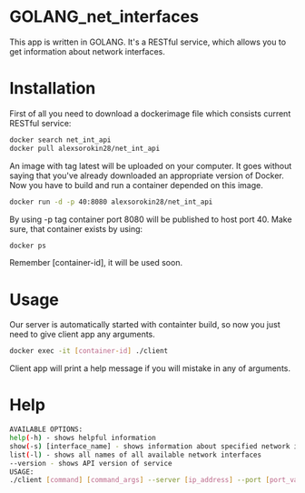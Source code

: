 # GOLANG_net_interfaces

This app is written in GOLANG. It's a RESTful service, which allows you to get information about network interfaces.

# Installation

First of all you need to download a dockerimage file which consists current RESTful service:
```bash
docker search net_int_api
docker pull alexsorokin28/net_int_api
```
An image with tag latest will be uploaded on your computer. It goes without saying that you've already downloaded an appropriate version of Docker.
Now you have to build and run a container depended on this image.
```bash
docker run -d -p 40:8080 alexsorokin28/net_int_api
```
By using -p tag container port 8080 will be published to host port 40. Make sure, that container exists by using:
```bash
docker ps
```
Remember [container-id], it will be used soon.

# Usage

Our server is automatically started with containter build, so now you just need to give client app any arguments.
```bash
docker exec -it [container-id] ./client
```
Client app will print a help message if you will mistake in any of arguments.

# Help
```bash
AVAILABLE OPTIONS:
help(-h) - shows helpful information 
show(-s) [interface_name] - shows information about specified network interface
list(-l) - shows all names of all available network interfaces 
--version - shows API version of service
USAGE:
./client [command] [command_args] --server [ip_address] --port [port_value]

```
